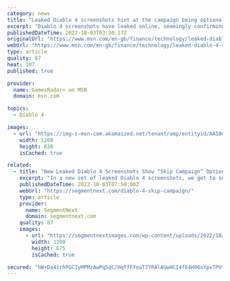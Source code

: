 ```yaml
---
category: news
title: "Leaked Diablo 4 screenshots hint at the campaign being optional"
excerpt: "Diablo 4 screenshots have leaked online, seemingly confirming that you can skip the game's campaign after beating it once. Over the past weekend, the Twitter user below uploaded four images, ..."
publishedDateTime: 2022-10-03T03:30:17Z
originalUrl: "https://www.msn.com/en-gb/finance/technology/leaked-diablo-4-screenshots-hint-at-the-campaign-being-optional/ar-AA12xqE6"
webUrl: "https://www.msn.com/en-gb/finance/technology/leaked-diablo-4-screenshots-hint-at-the-campaign-being-optional/ar-AA12xqE6"
type: article
quality: 87
heat: 107
published: true

provider:
  name: GamesRadar+ on MSN
  domain: msn.com

topics:
  - Diablo 4

images:
  - url: "https://img-s-msn-com.akamaized.net/tenant/amp/entityid/AA10m4Hb.img?h=630&w=1200&m=6&q=60&o=t&l=f&f=jpg"
    width: 1200
    height: 630
    isCached: true

related:
  - title: "New Leaked Diablo 4 Screenshots Show “Skip Campaign” Option"
    excerpt: "In a new set of leaked Diablo 4 screenshots, we get to see character creator, Number of Acts for the campaign and a couple of gameplay snippets. One of ..."
    publishedDateTime: 2022-10-03T07:50:00Z
    webUrl: "https://segmentnext.com/diablo-4-skip-campaign/"
    type: article
    provider:
      name: SegmentNext
      domain: segmentnext.com
    quality: 87
    images:
      - url: "https://segmentnextimages.com/wp-content/uploads/2022/10/diablo-4-6.jpeg"
        width: 1200
        height: 675
        isCached: true

secured: "hW+Da41rhPGCIyMPMzAwPq5qC/HqTfFYeaT7YRAlAUwHCI4fE4H06xYpxTPUfFcf5Xk6RKa1vxO3pY6TaRXchDI0KjTITf1pM48sMjzGHW/tsIzahO18jtoXcCN1dF5+ONUIQQx81YDynESOUafA7MMX02ieafgX9wTKpIoeKNQP212nclr+hyyiy6uPY5M3vDRYtOUTcSA79ZT24Shl15Dp8hso6bWLDfr/TpdOxg19lVVRYLgFS85AhUSaXQv4oBTJnvy3VFBsPH7qK/9pfzr24jZsW8KD87K2A+Jyen9wXp8ts7NSmVLtqpaokzNBPCx6h5s7hoUA/bgXpuP1XLr3fSq4zPZt1ubw2IrwexA=;+o6/OV/7P1YsThPcnClDDA=="
---
```


